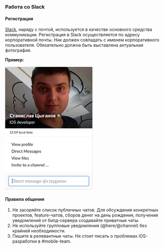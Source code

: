 ### Работа со Slack

#### Регистрация

[Slack](https://ramblercoteam.slack.com), наряду с почтой, используется в качестве основного средства коммуникации. Регистрация в Slack осуществляется по адресу корпоративной почты. Ник должен совпадать с именем корпоративного пользователя. Обязательно должна быть выставлена актуальная фотография.

**Пример:**

![](/resources/slack-example.jpg)

#### Правила общения

1. Не засоряйте список публичных чатов. Для обсуждения конкретных проектов, feature-чатов, сборов денег на день рождения, получения уведомлений от билд-сервера создавайте приватные чаты.
2. Не используйте групповые уведомления (@here/@channel) без крайней необходимости.
3. Пишите в релевантные чаты. Не стоит писать о проблемах iOS-разработки в #mobile-team.